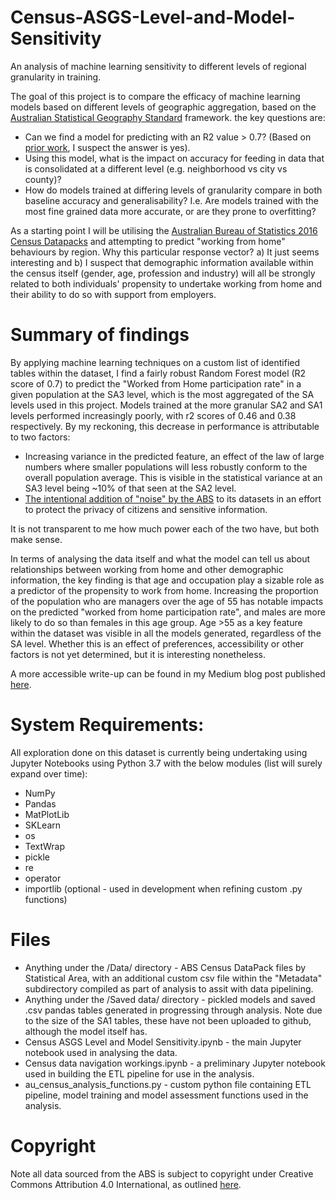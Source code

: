 # Census-ASGS-Level-and-Model-Sensitivity
An analysis of machine learning sensitivity to different levels of regional granularity in training.

The goal of this project is to compare the efficacy of machine learning models based on different levels of geographic aggregation, based on the [Australian Statistical Geography Standard](https://www.abs.gov.au/websitedbs/D3310114.nsf/home/Australian+Statistical+Geography+Standard+(ASGS)) framework. the key questions are:   

- Can we find a model for predicting with an R2 value > 0.7? (Based on [prior work](https://github.com/blkemp/ABS-Region-Data/tree/BKSubmission), I suspect the answer is yes).
- Using this model, what is the impact on accuracy for feeding in data that is consolidated at a different level (e.g. neighborhood vs city vs county)?
- How do models trained at differing levels of granularity compare in both baseline accuracy and generalisability? I.e. Are models trained with the most fine grained data more accurate, or are they prone to overfitting?

As a starting point I will be utilising the [Australian Bureau of Statistics 2016 Census Datapacks](https://datapacks.censusdata.abs.gov.au/datapacks/) and attempting to predict "working from home" behaviours by region. Why this particular response vector? a) It just seems interesting and b) I suspect that demographic information available within the census itself (gender, age, profession and industry) will all be strongly related to both individuals' propensity to undertake working from home and their ability to do so with support from employers.

# Summary of findings
By applying machine learning techniques on a custom list of identified tables within the dataset, I find a fairly robust Random Forest model (R2 score of 0.7) to predict the "Worked from Home participation rate" in a given population at the SA3 level, which is the most aggregated of the SA levels used in this project. Models trained at the more granular SA2 and SA1 levels performed increasingly poorly, with r2 scores of 0.46 and 0.38 respectively. By my reckoning, this decrease in performance is attributable to two factors:   
- Increasing variance in the predicted feature, an effect of the law of large numbers where smaller populations will less robustly conform to the overall population average. This is visible in the statistical variance at an SA3 level being ~10% of that seen at the SA2 level.
- [The intentional addition of "noise" by the ABS](https://www.abs.gov.au/ausstats/abs@.nsf/Latestproducts/1160.0Main%20Features6Aug%202017?opendocument&tabname=Summary&prodno=1160.0&issue=Aug%202017&num=&view=) to its datasets in an effort to protect the privacy of citizens and sensitive information.

It is not transparent to me how much power each of the two have, but both make sense.

In terms of analysing the data itself and what the model can tell us about relationships between working from home and other demographic information, the key finding is that age and occupation play a sizable role as a predictor of the propensity to work from home. Increasing the proportion of the population who are managers over the age of 55 has notable impacts on the predicted "worked from home participation rate", and males are more likely to do so than females in this age group. Age >55 as a key feature within the dataset was visible in all the models generated, regardless of the SA level. Whether this is an effect of preferences, accessibility or other factors is not yet determined, but it is interesting nonetheless.

A more accessible write-up can be found in my Medium blog post published [here](linktocome).

# System Requirements:
All exploration done on this dataset is currently being undertaking using Jupyter Notebooks using Python 3.7 with the below modules (list will surely expand over time):
* NumPy
* Pandas
* MatPlotLib
* SKLearn
* os
* TextWrap
* pickle
* re
* operator
* importlib (optional - used in development when refining custom .py functions)

# Files
* Anything under the /Data/ directory - ABS Census DataPack files by Statistical Area, with an additional custom csv file within the "Metadata" subdirectory compiled as part of analysis to assit with data pipelining.
* Anything under the /Saved data/ directory - pickled models and saved .csv pandas tables generated in progressing through analysis. Note due to the size of the SA1 tables, these have not been uploaded to github, although the model itself has.
* Census ASGS Level and Model Sensitivity.ipynb - the main Jupyter notebook used in analysing the data. 
* Census data navigation workings.ipynb - a preliminary Jupyter notebook used in building the ETL pipeline for use in the analysis.
* au_census_analysis_functions.py - custom python file containing ETL pipeline, model training and model assessment functions used in the analysis.

# Copyright
Note all data sourced from the ABS is subject to copyright under Creative Commons Attribution 4.0 International, as outlined [here](https://www.abs.gov.au/copyright).

